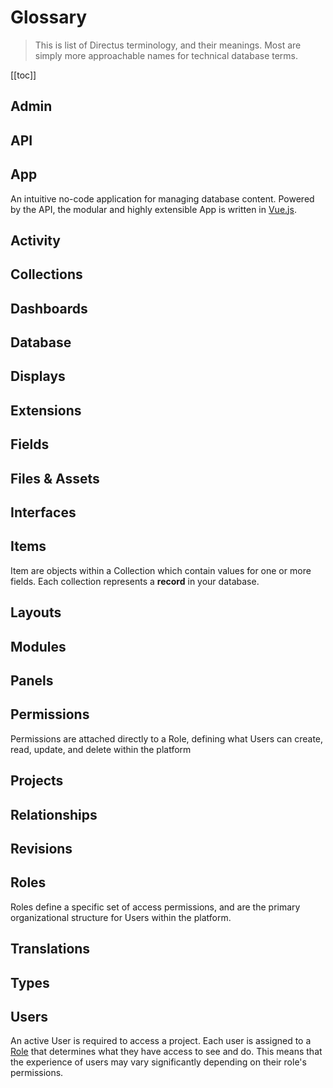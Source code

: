 # Glossary

> This is list of Directus terminology, and their meanings. Most are simply more approachable names for technical
> database terms.

[[toc]]

## Admin

## API

## App

An intuitive no-code application for managing database content. Powered by the API, the modular and highly extensible
App is written in [Vue.js](https://vuejs.org).

## Activity

## Collections

## Dashboards

## Database

## Displays

## Extensions

## Fields

## Files & Assets

## Interfaces

## Items

Item are objects within a Collection which contain values for one or more fields. Each collection represents a
**record** in your database.

## Layouts

## Modules

## Panels

## Permissions

Permissions are attached directly to a Role, defining what Users can create, read, update, and delete within the
platform

## Projects

## Relationships

## Revisions

## Roles

Roles define a specific set of access permissions, and are the primary organizational structure for Users within the
platform.

## Translations

## Types

## Users

An active User is required to access a project. Each user is assigned to a [Role](/concepts/roles/) that determines what
they have access to see and do. This means that the experience of users may vary significantly depending on their role's
permissions.
